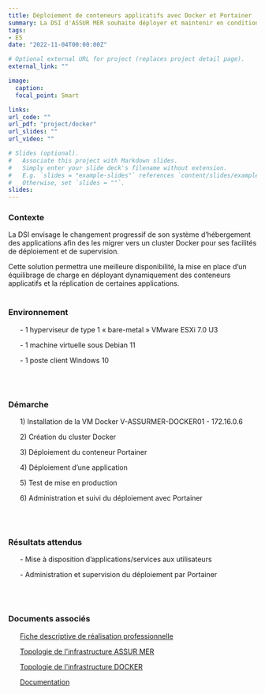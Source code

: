 ```yaml
---
title: Déploiement de conteneurs applicatifs avec Docker et Portainer
summary: La DSI d'ASSUR MER souhaite déployer et maintenir en condition opérationnelle certains service comme les serveurs de web ou de bases de données tous en assurant le suivi du déploiement avec Portainer.
tags:
- E5
date: "2022-11-04T00:00:00Z"

# Optional external URL for project (replaces project detail page).
external_link: ""

image:
  caption: 
  focal_point: Smart

links:
url_code: ""
url_pdf: "project/docker"
url_slides: ""
url_video: ""

# Slides (optional).
#   Associate this project with Markdown slides.
#   Simply enter your slide deck's filename without extension.
#   E.g. `slides = "example-slides"` references `content/slides/example-slides.md`.
#   Otherwise, set `slides = ""`.
slides:
---
```


<h3>Contexte</h3>
La DSI envisage le changement progressif de son système d’hébergement des applications afin des les migrer vers un cluster Docker pour ses facilités de déploiement et de supervision.

Cette solution permettra une meilleure disponibilité, la mise en place d’un équilibrage de charge en déployant dynamiquement des conteneurs applicatifs et la réplication de certaines applications.
<br>
<br>
<h3>Environnement</h3>
<ul>- 1 hyperviseur de type 1 « bare-metal » VMware ESXi 7.0 U3</ul>
<ul>- 1 machine virtuelle sous Debian 11</ul>
<ul>- 1 poste client Windows 10</ul>

<br>
<br>
<h3>Démarche</h3>
<ul>1)	Installation de la VM Docker V-ASSURMER-DOCKER01 - 172.16.0.6</ul>
<ul>2)	Création du cluster Docker</ul>
<ul>3)	Déploiement du conteneur Portainer</ul>
<ul>4)	Déploiement d’une application</ul>
<ul>5)	Test de mise en production</ul>
<ul>6)	Administration et suivi du déploiement avec Portainer</ul>
<br>
<br>
<h3>Résultats attendus</h3>
<ul>- Mise à disposition d’applications/services aux utilisateurs</ul>
<ul>- Administration et supervision du déploiement par Portainer</ul>
<br>
<br>
<h3>Documents associés</h3>
<ul><a href="E5-DOCKER.pdf">Fiche descriptive de réalisation professionnelle</a></ul>
<ul><a href="topologie_assurmer.pdf">Topologie de l'infrastructure ASSUR MER</a></ul>
<ul><a href="topologie_docker.pdf">Topologie de l'infrastructure DOCKER</a></ul>
<ul><a href="doc_e5_docker.pdf">Documentation</a></ul>


